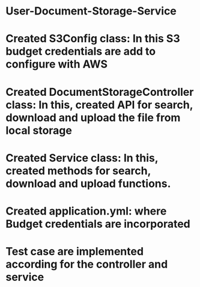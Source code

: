 # User-Document-Storage-Service

# Created S3Config class: In this S3 budget credentials are add to configure with AWS

# Created DocumentStorageController class: In this, created API for search, download and upload the file from local storage

# Created Service class: In this, created methods for search, download and upload functions.

# Created application.yml: where Budget credentials are incorporated

# Test case are implemented according for the controller and service 
